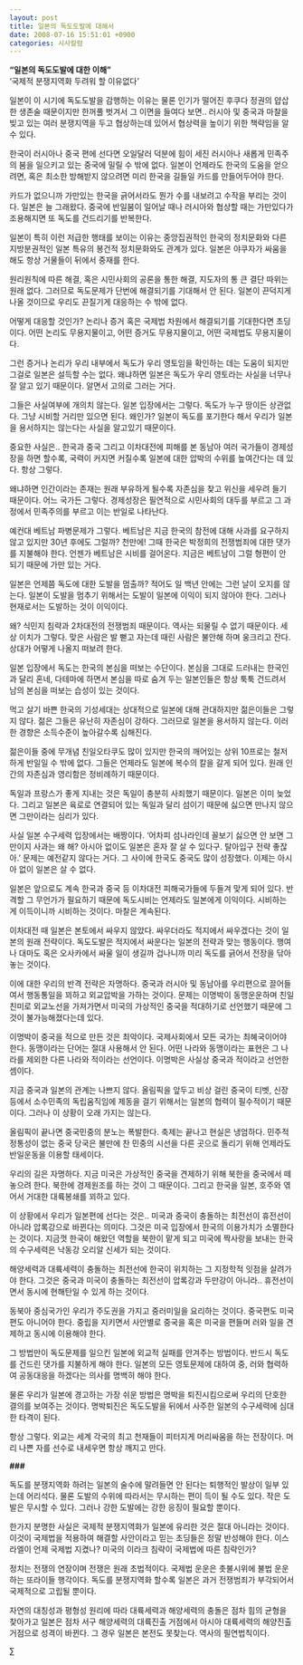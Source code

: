 ```yaml
---
layout: post
title: 일본의 독도도발에 대해서
date: 2008-07-16 15:51:01 +0900
categories: 시사칼럼
---
```

**“일본의 독도도발에 대한 이해”**  
‘국제적 분쟁지역화 두려워 할 이유없다’ 

일본이 이 시기에 독도도발을 감행하는 이유는 물론 인기가 떨어진 후쿠다 정권의 얍삽한 생존술 때문이지만 한꺼풀 벗겨서 그 이면을 들여다 보면.. 러시아 및 중국과 마찰을 빚고 있는 여러 분쟁지역을 두고 협상하는데 있어서 협상력을 높이기 위한 책략임을 알 수 있다. 

한국이 러시아나 중국 편에 선다면 오일달러 덕분에 힘이 세진 러시아나 새롭게 민족주의 붐을 일으키고 있는 중국에 밀릴 수 밖에 없다. 일본이 언제라도 한국의 도움을 얻으려면, 혹은 최소한 방해받지 않으려면 미리 한국을 길들일 카드를 만들어두어야 한다. 

카드가 없으니까 가만있는 한국을 긁어서라도 뭔가 수를 내보려고 수작을 부리는 것이다. 일본은 늘 그래왔다. 중국에 반일붐이 일어날 때나 러시아와 협상할 때는 가만있다가 조용해지면 또 독도를 건드리기를 반복한다. 

일본이 특히 이런 저급한 행태를 보이는 이유는 중앙집권적인 한국의 정치문화와 다른 지방분권적인 일본 특유의 봉건적 정치문화와도 관계가 있다. 일본은 야쿠자가 싸움을 해도 항상 거물들이 뒤에서 중재를 한다. 

원리원칙에 따른 해결, 혹은 시민사회의 공론을 통한 해결, 지도자의 통 큰 결단 따위는 원래 없다. 그러므로 독도문제가 단번에 해결되기를 기대해서 안 된다. 일본이 끈덕지게 나올 것이므로 우리도 끈질기게 대응하는 수 밖에 없다. 

어떻게 대응할 것인가? 논리나 증거 혹은 국제법 차원에서 해결되기를 기대한다면 초딩이다. 어떤 논리도 무용지물이고, 어떤 증거도 무용지물이고, 어떤 국제법도 무용지물이다. 

그런 증거나 논리가 우리 내부에서 독도가 우리 영토임을 확인하는 데는 도움이 되지만 그걸로 일본은 설득할 수는 없다. 왜냐하면 일본은 독도가 우리 영토라는 사실을 너무나 잘 알고 있기 때문이다. 알면서 고의로 그러는 거다. 

그들은 사실여부에 개의치 않는다. 일본 입장에서는 그렇다. 독도가 누구 땅이든 상관없다. 그냥 시비할 거리만 있으면 된다. 왜인가? 일본이 독도를 포기한다 해서 우리가 일본을 용서하지는 않는다는 사실을 알고있기 때문이다. 

중요한 사실은.. 한국과 중국 그리고 이차대전에 피해를 본 동남아 여러 국가들이 경제성장을 하면 할수록, 국력이 커지면 커질수록 일본에 대한 압박의 수위를 높여간다는 데 있다. 항상 그렇다. 

왜냐하면 인간이라는 존재는 원래 부유하게 될수록 자존심을 찾고 위신을 세우려 들기 때문이다. 어느 국가든 그렇다. 경제성장은 필연적으로 시민사회의 대두를 부르고 그 과정에서 민족주의를 부르고 이는 반일로 나타난다. 

예컨대 베트남 파병문제가 그렇다. 베트남은 지금 한국의 참전에 대해 사과를 요구하지 않고 있지만 30년 후에도 그럴까? 천만에! 그때 한국은 박정희의 전쟁범죄에 대한 댓가를 지불해야 한다. 언젠가 베트남은 시비를 걸어온다. 지금은 베트남이 그럴 형편이 안 되기 때문에 가만 있는 거다. 

일본은 언제쯤 독도에 대한 도발을 멈출까? 적어도 일 백년 안에는 그런 날이 오지를 않는다. 일본이 도발을 멈추기 위해서는 도발이 일본에 이익이 되지 않아야 한다. 그러나 현재로서는 도발하는 것이 이익이다. 

왜? 식민지 침략과 2차대전의 전쟁범죄 때문이다. 역사는 되물릴 수 없기 때문이다. 세상 이치가 그렇다. 맞은 사람은 발 뻗고 자는데 때린 사람은 불안해 하며 웅크리고 잔다. 상대가 어떻게 나올지 떠보려 한다. 

일본 입장에서 독도는 한국의 본심을 떠보는 수단이다. 본심을 그대로 드러내는 한국인과 달리 혼네, 다테마에 하면서 본심을 따로 숨겨 두는 일본인들은 항상 툭툭 건드려서 남의 본심을 떠보는 습성이 있는 것이다. 

먹고 살기 바쁜 한국의 기성세대는 상대적으로 일본에 대해 관대하지만 젊은이들은 그렇지 않다. 젊은 그들은 유난히 자존심이 강하다. 그러므로 일본을 용서하지 않는다. 이러한 경향은 소득수준이 높아갈수록 심해진다. 

젊은이들 중에 무개념 친일오타쿠도 많이 있지만 한국의 깨어있는 상위 10프로는 철저하게 반일일 수 밖에 없다. 그들은 언제라도 일본에 복수의 칼을 갈게 되어 있다. 원래 인간의 자존심과 영리함은 정비례하기 때문이다. 

독일과 프랑스가 좋게 지내는 것은 독일이 충분히 사죄했기 때문이다. 일본은 이미 늦었다. 그리고 일본은 육로로 연결되어 있는 독일과 달리 섬이기 때문에 싫으면 만나지 않으면 그만이라는 심리가 있다.

사실 일본 수구세력 입장에서는 배짱이다. ‘어차피 섬나라인데 꼴보기 싫으면 안 보면 그만이지 사과는 왜 해? 아시아 없이도 일본은 혼자 잘 살 수 있다구. 탈아입구 전략 좋잖아.’ 문제는 예전같지 않다는 거다. 그 사이에 한국도 중국도 많이 성장했다. 이제는 아시아 없이 일본은 살 수 없다. 

일본은 앞으로도 계속 한국과 중국 등 이차대전 피해국가들에 두들겨 맞게 되어 있다. 반격할 그 무언가가 필요하기 때문에 독도시비는 언제라도 일본에게 이익이다. 시비하는 게 이득이니까 시비하는 것이다. 마찰은 계속된다. 

이차대전 때 일본은 본토에서 싸우지 않았다. 싸우더라도 적지에서 싸우겠다는 것이 일본의 원래 전략이다. 독도도발은 적지에서 싸운다는 일본의 전략과 맞는 행동이다. 행여나 대마도 혹은 오사카에서 싸울 일이 생길까 겁나니까 미리 독도를 긁어서 전장을 닦아놓는 것이다.

이에 대한 우리의 반격 전략은 자명하다. 중국과 러시아 및 동남아를 우리편으로 끌어들여서 행동통일을 꾀하고 외교압박을 가하는 것이다. 문제는 이명박이 동맹운운하며 친일친미로 외교노선을 가져가면서 미국의 가상적인 중국을 적대하기로 선언했기 때문에 그것이 불가능해졌다는데 있다. 

이명박이 중국을 적으로 만든 것은 최악이다. 국제사회에서 모든 국가는 최혜국이어야 한다. 동맹이라는 단어는 절대 사용해서 안 된다. 어떤 나라와 동맹이라는 표현은 그 나라를 제외한 다른 나라와 적이라는 선언이다. 이명박은 사실상 중국과 적이라고 선언한 셈이다. 

지금 중국과 일본의 관계는 나쁘지 않다. 올림픽을 앞두고 비상 걸린 중국이 티벳, 신장 등에서 소수민족의 독립움직임에 제동을 걸기 위해서는 일본의 협력이 필수적이기 때문이다. 그러나 이 상황이 오래 가지는 않는다. 

올림픽이 끝나면 중국민중의 분노는 폭발한다. 축제는 끝나고 현실은 냉엄하다. 민주적 정통성이 없는 중국 당국은 불만에 찬 민중의 시선을 다른 곳으로 돌리기 위해 언제라도 반일운동을 이용할 태세이다. 

우리의 길은 자명하다. 지금 미국은 가상적인 중국을 견제하기 위해 북한을 중국에서 떼놓으려 한다. 북한에 경제원조를 하는 것이 그 때문이다. 그리고 한국을 일본, 호주와 엮어서 거대한 대륙봉쇄를 꾀하고 있다.

이 상황에서 우리가 일본편에 선다는 것은.. 미국과 중국이 충돌하는 최전선이 휴전선이 아니라 압록강으로 바뀐다는 의미다. 그것은 미국 입장에서 한국의 이용가치가 소멸한다는 것이다. 지금껏 한국이 해왔던 역할을 북한이 맡게 되고 미국에 짝사랑을 보내는 한국의 수구세력은 낙동강 오리알 신세가 되는 것이다. 

해양세력과 대륙세력이 충돌하는 최전선에 한국이 위치하는 그 지정학적 잇점을 살려가야 한다. 그것은 중국과 미국이 충돌하는 최전선이 압록강과 두만강이 아니라.. 휴전선이면서 동시에 현해탄일 수 있게 하는 것이다. 

동북아 중심국가인 우리가 주도권을 가지고 중러미일을 요리하는 것이다. 중국편도 미국편도 아니어야 한다. 중립을 지키면서 사안별로 중국을 혹은 미국을 편들며 러와 일을 견제하고 동시에 이용해야 한다. 

그 방법만이 독도문제를 일으킨 일본에 외교적 실패를 안겨주는 방법이다. 반드시 독도를 건드린 댓가를 지불하게 해야 한다. 일본의 모든 영토문제에 대하여 중, 러와 협력하여 공동대응을 하겠다는 의사를 명백히 해야 한다. 

물론 우리가 일본에 경고하는 가장 쉬운 방법은 명박을 퇴진시킴으로써 우리의 단호한 결의를 보여주는 것이다. 명박퇴진은 독도도발을 뒤에서 사주한 일본의 수구세력에 심대한 타격이 된다. 

항상 그렇다. 외교는 세계 각국의 최고 천재들이 피터지게 머리싸움을 하는 전장이다. 머리 나쁜 자를 선수로 내세우면 항상 깨지고 만다. 

**###**

독도를 분쟁지역화 하려는 일본의 술수에 말려들면 안 된다는 퇴행적인 발상이 일부 있는데 어리석다. 물론 도발의 수위에 따라서는 무시하는 편이 득이 될 수도 있다. 작은 도발은 무시할 수 있다. 그러나 강한 도발에는 강한 응징이 필요할 뿐이다. 

한가지 분명한 사실은 국제적 분쟁지역화가 일본에 유리한 것은 절대 아니라는 것이다. 이것이 국제법을 적용하여 해결할 사안이라고 믿는 초딩들은 정말 반성해야 한다. 이스라엘이 언제 국제법 지켰나? 미국의 이라크 침략이 국제법에 따른 침략인가?

정치는 전쟁의 연장이며 전쟁은 원래 초법적이다. 국제법 운운은 촛불시위에 불법 운운하는 또라이들 행각이다. 독도를 분쟁지역화 할수록 일본은 과거 전쟁범죄가 부각되어서 국제적으로 고립될 뿐이다. 

자연의 대칭성과 평형성 원리에 따라 대륙세력과 해양세력의 충돌은 점차 힘의 균형을 찾아가고 일본은 점차 서구 해양세력의 대륙진출 거점에서 아시아 대륙세력의 해양진출거점으로 성격이 바뀐다. 그 경우 일본은 본전도 못찾는다. 역사의 필연법칙이다. 



∑